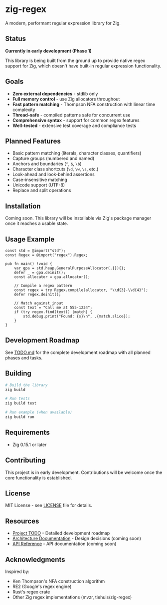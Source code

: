 # zig-regex

A modern, performant regular expression library for Zig.

## Status

**Currently in early development (Phase 1)**

This library is being built from the ground up to provide native regex support for Zig, which doesn't have built-in regular expression functionality.

## Goals

- **Zero external dependencies** - stdlib only
- **Full memory control** - use Zig allocators throughout
- **Fast pattern matching** - Thompson NFA construction with linear time complexity
- **Thread-safe** - compiled patterns safe for concurrent use
- **Comprehensive syntax** - support for common regex features
- **Well-tested** - extensive test coverage and compliance tests

## Planned Features

- Basic pattern matching (literals, character classes, quantifiers)
- Capture groups (numbered and named)
- Anchors and boundaries (`^`, `$`, `\b`)
- Character class shortcuts (`\d`, `\w`, `\s`, etc.)
- Look-ahead and look-behind assertions
- Case-insensitive matching
- Unicode support (UTF-8)
- Replace and split operations

## Installation

Coming soon. This library will be installable via Zig's package manager once it reaches a usable state.

## Usage Example

```zig
const std = @import("std");
const Regex = @import("regex").Regex;

pub fn main() !void {
    var gpa = std.heap.GeneralPurposeAllocator(.{}){};
    defer _ = gpa.deinit();
    const allocator = gpa.allocator();

    // Compile a regex pattern
    const regex = try Regex.compile(allocator, "\\d{3}-\\d{4}");
    defer regex.deinit();

    // Match against input
    const text = "Call me at 555-1234";
    if (try regex.find(text)) |match| {
        std.debug.print("Found: {s}\n", .{match.slice});
    }
}
```

## Development Roadmap

See [TODO.md](TODO.md) for the complete development roadmap with all planned phases and tasks.

## Building

```bash
# Build the library
zig build

# Run tests
zig build test

# Run example (when available)
zig build run
```

## Requirements

- Zig 0.15.1 or later

## Contributing

This project is in early development. Contributions will be welcome once the core functionality is established.

## License

MIT License - see [LICENSE](LICENSE) file for details.

## Resources

- [Project TODO](TODO.md) - Detailed development roadmap
- [Architecture Documentation](docs/ARCHITECTURE.md) - Design decisions (coming soon)
- [API Reference](docs/API.md) - API documentation (coming soon)

## Acknowledgments

Inspired by:
- Ken Thompson's NFA construction algorithm
- RE2 (Google's regex engine)
- Rust's regex crate
- Other Zig regex implementations (mvzr, tiehuis/zig-regex)
